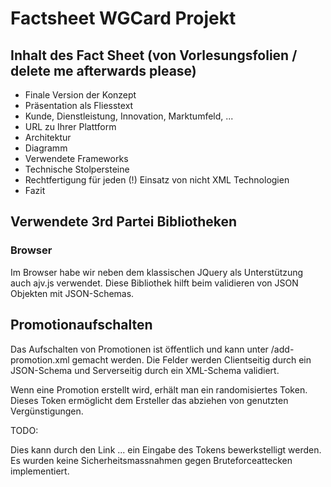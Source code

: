 # Factsheet WGCard Projekt


## Inhalt des Fact Sheet (von Vorlesungsfolien / delete me afterwards please)
 * Finale Version der Konzept
 * Präsentation als Fliesstext
 * Kunde, Dienstleistung, Innovation, Marktumfeld, ...
 * URL zu Ihrer Plattform
 * Architektur
 * Diagramm
 * Verwendete Frameworks
 * Technische Stolpersteine
 * Rechtfertigung für jeden (!) Einsatz von nicht XML Technologien
 * Fazit

## Verwendete 3rd Partei Bibliotheken

### Browser

Im Browser habe wir neben dem klassischen JQuery
als Unterstützung auch ajv.js verwendet. Diese
Bibliothek hilft beim validieren von JSON Objekten
mit JSON-Schemas.

## Promotionaufschalten

Das Aufschalten von Promotionen ist öffentlich und
kann unter /add-promotion.xml gemacht werden. Die
Felder werden Clientseitig durch ein JSON-Schema und
Serverseitig durch ein XML-Schema validiert.

Wenn eine Promotion erstellt wird, erhält man ein
randomisiertes Token. Dieses Token ermöglicht dem
Ersteller das abziehen von genutzten Vergünstigungen.

TODO:

Dies kann durch den Link ... ein Eingabe des Tokens
bewerkstelligt werden. Es wurden keine
Sicherheitsmassnahmen gegen Bruteforceattecken implementiert.
